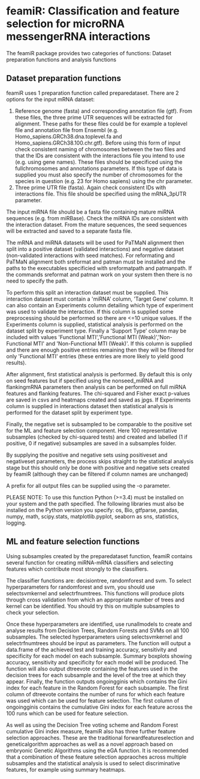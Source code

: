 # feamiR: Classification and feature selection for microRNA messengerRNA interactions #

The feamiR package provides two categories of functions:
Dataset preparation functions and analysis functions

## Dataset preparation functions ##

feamiR uses 1 preparation function called preparedataset.
There are 2 options for the input mRNA dataset:

1. Reference genome (fasta) and corresponding annotation file (gtf). From these files, the three prime UTR sequences will be extracted for alignment. These paths for these files could be for example a toplevel file and annotation file from Ensembl (e.g. Homo_sapiens.GRCh38.dna.toplevel.fa and Homo_sapiens.GRCh38.100.chr.gtf). Before using this form of input check consistent naming of chromosomes between the two files and that the IDs are consistent with the interactions file you intend to use (e.g. using gene names). These files should be specificed using the fullchromosomes and annotations parameters. If this type of data is supplied you must also specify the number of chromosomes for the species in question (e.g. 23 for Homo sapiens) using the chr parameter.
2. Three prime UTR file (fasta). Again check consistent IDs with interactions file. This file should be specified using the mRNA_3pUTR parameter.

The input miRNA file should be a fasta file containing mature miRNA sequences (e.g. from miRBase). Check the miRNA IDs are consistent with the interaction dataset. From the mature sequences, the seed sequences will be extracted and saved to a separate fasta file.

The mRNA and miRNA datasets will be used for PaTMaN alignment then split into a positive dataset (validated interactions) and negative dataset (non-validated interactions with seed matches). For reformating and PaTMaN alignment both sreformat and patman must be installed and the paths to the executables specificied with sreformatpath and patmanpath. If the commands sreformat and patman work on your system then there is no need to specify the path.

To perform this split an interaction dataset must be supplied. This interaction dataset must contain a 'miRNA' column, 'Target Gene' column. It can also contain an Experiments column detailing which type of experiment was used to validate the interaction. If this column is supplied some preprocessing should be performed so there are <=10 unique values. If the Experiments column is supplied, statistical analysis is performed on the dataset split by experiment type. Finally a 'Support Type' column may be included with values 'Functional MTI','Functional MTI (Weak)','Non-Functional MTI' and 'Non-Functional MTI (Weak)'. If this column is supplied and there are enough positive entries remaining then they will be filtered for only 'Functional MTI' entries (these entries are more likely to yield good results).

After alignment, first statistical analysis is performed. By default this is only on seed features but if specified using the nonseed_miRNA and flankingmRNA parameters then analysis can be performed on full miRNA features and flanking features. The chi-squared and Fisher exact p-values are saved in csvs and heatmaps created and saved as jpgs. If Experiments column is supplied in interactions dataset then statistical analysis is performed for the dataset split by experiment type.

Finally, the negative set is subsampled to be comparable to the positive set for the ML and feature selection component. Here 100 representative subsamples (checked by chi-squared tests) and created and labelled (1 if positive, 0 if negative) subsamples are saved in a subsamples folder.

By supplying the positive and negative sets using positiveset and negativeset parameters, the process skips straight to the statistical analysis stage but this should only be done with positive and negative sets created by feamiR (although they can be filtered if column names are unchanged)

A prefix for all output files can be supplied using the -o parameter.

PLEASE NOTE: To use this function Python (>=3.4) must be installed on your system and the path specified. The following libraries must also be installed on the Python version you specify: os, Bio, gtfparse, pandas, numpy, math, scipy.stats, matplotlib.pyplot, seaborn as sns, statistics, logging.

## ML and feature selection functions ##

Using subsamples created by the preparedataset function, feamiR contains several function for creating miRNA-mRNA classifiers and selecting features which contribute most strongly to the classifiers.

The classifier functions are: decisiontree, randomforest and svm.
To select hyperparameters for randomforest and svm, you should use selectsvmkernel and selectrfnumtrees. This functions will produce plots through cross validation from which an appropriate number of trees and kernel can be identified. You should try this on multiple subsamples to check your selection.

Once these hyperparameters are identified, use runallmodels to create and analyse results from Decision Trees, Random Forests and SVMs on all 100 subsamples. The selected hyperparameters using selectsvmkernel and selectrfnumtrees should be input as parameters. The function will output a data.frame of the achieved test and training accuracy, sensitivity and specificity for each model on each subsample. Summary boxplots showing accuracy, sensitivity and specificity for each model will be produced. The function will also output dtreevote containing the features used in the decision trees for each subsample and the level of the tree at which they appear. Finally, the function outputs ongoingginis which contains the Gini index for each feature in the Random Forest for each subsample. The first column of dtreevote contains the number of runs for which each feature was used which can be used for feature selection. The first column of ongoingginis contains the cumulative Gini index for each feature across the 100 runs which can be used for feature selection.

As well as using the Decision Tree voting scheme and Random Forest cumulative Gini index measure, feamiR also has three further feature selection approaches. These are the traditional forwardfeatureselection and geneticalgorithm approaches as well as a novel approach based on embryonic Genetic Algorithms using the eGA function.
It is recommended that a combination of these feature selection appraoches across multiple subsamples and the statistical analysis is used to select discriminative features, for example using summary heatmaps.
